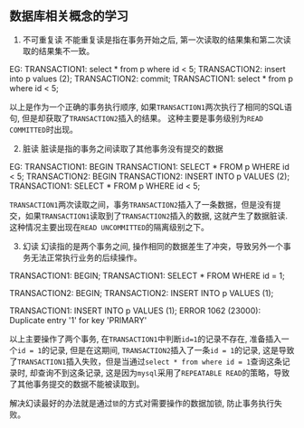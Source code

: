 ## 数据库相关概念的学习
1. 不可重复读
不能重复读是指在事务开始之后, 第一次读取的结果集和第二次读取的结果集不一致。

EG:
TRANSACTION1: select * from p where id < 5;
TRANSACTION2: insert into p values (2);
TRANSACTION2: commit;
TRANSACTION1: select * from p where id < 5;


以上是作为一个正确的事务执行顺序, 如果`TRANSACTION1`两次执行了相同的SQL语句, 但是却获取了`TRANSACTION2`插入的结果。 这种主要是事务级别为`READ COMMITTED`时出现。

2. 脏读
脏读是指的事务之间读取了其他事务没有提交的数据

EG:
TRANSACTION1: BEGIN
TRANSACTION1: SELECT * FROM p WHERE id < 5;
TRANSACTION2: BEGIN
TRANSACTION2: INSERT INTO p VALUES (2);
TRANSACTION1: SELECT * FROM p WHERE id < 5;

`TRANSACTION1`两次读取之间，事务`TRANSACTION2`插入了一条数据，但是没有提交，如果`TRANSACTION1`读取到了`TRANSACTION2`插入的数据, 这就产生了数据脏读. 这种情况主要出现在`READ UNCOMMITTED`的隔离级别之下。

3. 幻读
幻读指的是两个事务之间, 操作相同的数据差生了冲突，导致另外一个事务无法正常执行业务的后续操作。

TRANSACTION1: BEGIN;
TRANSACTION1: SELECT * FROM WHERE id = 1;

TRANSACTION2: BEGIN;
TRANSACTION2: INSERT INTO p VALUES (1);

TRANSACTION1: INSERT INTO p VALUES (1);
ERROR 1062 (23000): Duplicate entry '1' for key 'PRIMARY'

以上主要操作了两个事务, 在`TRANSACTION1`中判断`id=1`的记录不存在, 准备插入一个`id = 1`的记录, 但是在这期间, `TRANSACTION2`插入了一条`id = 1`的记录, 这是导致了`TRANSACTION1`插入失败，但是当通过`select * from where id = 1`查询这条记录时, 却查询不到这条记录, 这是因为`mysql`采用了`REPEATABLE READ`的策略，导致了其他事务提交的数据不能被读取到。

解决幻读最好的办法就是通过`锁`的方式对需要操作的数据加锁, 防止事务执行失败。
